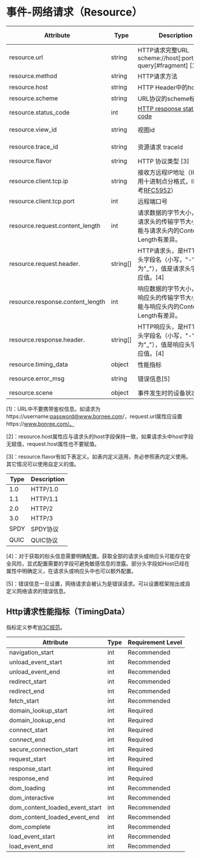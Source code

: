 
# 事件-网络请求（Resource）

| Attribute | Type | Description | Examples | Requirement Level |
| -- | -- | -- | -- | -- |
| resource.url | string | HTTP请求完整URL<br>scheme://host[:port]/path?query[#fragment] [1] | https://www.bonree.com | Required |
| resource.method | string | HTTP请求方法 | GET;POST | Required |
| resource.host | string | HTTP Header中的host [2] | www.bonree.com | Recommended |
| resource.scheme | string | URL协议的scheme标识 | http;https;tcp; | Recommended |
| resource.status_code | int | [HTTP response status code](https://tools.ietf.org/html/rfc7231#section-6) | 200 | Conditionally Required |
| resource.view_id | string |视图id | 6F9619FF-8B86-D011-B42D-00C04FC964FF | Required |
| resource.trace_id | string | 资源请求 traceId | 6F9619FF-8B86-D011-B42D-00C04FC964FF | Recommended |
| resource.flavor | string | HTTP 协议类型 [3] | 1.1 | Recommended |
| resource.client.tcp.ip | string | 接收方远程IP地址（IPv4使用十进制点分格式，IPv6参考[RFC5952](https://tools.ietf.org/html/rfc5952)） | 127.0.0.1 | Recommended |
| resource.client.tcp.port | int | 远程端口号 | 80;8080;443 | Recommended |
| resource.request.content_length | int | 请求数据的字节大小，包括请求头的传输字节大小，可能与请求头内的Content-Length有差异。 | 1024 | Recommended |
| resource.request.header.<key> | string[] | HTTP请求头，<key>是HTTP请求头字段名（小写，"-"符替换为"_"），值是请求头字段对应值。[4] | http.request.header.content_type=["application/json"]; | Recommended |
| resource.response.content_length | int | 响应数据的字节大小，包括响应头的传输字节大小，可能与响应头内的Content-Length有差异。 | 2048 | Recommended |
| resource.response.header.<key> | string[] | HTTP响应头，<key>是HTTP响应头字段名（小写，"-"符替换为"_"），值是响应头字段对应值。[4] | http.response.header.content_type=["application/json"]; | Recommended |
| resource.timing_data | object | 性能指标 | 详见[性能指标（TimingData）](#http请求性能指标timingdata)定义 | Required |
| resource.error_msg | string | 错误信息[5] | The host name for a URL couldn’t be resolved. | Recommended |
| resource.scene | object | 事件发生时的设备状态信息 | 详见[现场属性](./common_scene.md) | Required |

[1]：URL中不要携带鉴权信息。如请求为https://username:password@www.bornee.com/，request.url属性应设置https://www.bonree.com/。

[2]：resource.host属性应与请求头的host字段保持一致，如果请求头中host字段无赋值，request.host属性也不要赋值。

[3]：resource.flavor有如下表定义。如表内定义适用，务必参照表内定义使用。其它情况可以使用自定义的值。

| Type | Description |
| -- | -- |
| 1.0 | HTTP/1.0 |
| 1.1 | HTTP/1.1 |
| 2.0 | HTTP/2 |
| 3.0 | HTTP/3 |
| SPDY | SPDY协议 |
| QUIC | QUIC协议 |

[4]：对于获取的标头信息需要明确配置。获取全部的请求头或响应头可能存在安全风险，显式配置需要的字段可避免敏感信息的泄露。部分头字段如Host已经在属性中明确定义，在请求头或响应头中也可以额外配置。

[5]：错误信息一旦设置，网络请求会被认为是错误请求。可以设置框架抛出或自定义网络请求的错误信息。

## Http请求性能指标（TimingData）

指标定义参考[W3C规范](https://www.w3.org/TR/navigation-timing/#performancetiming)。

| Attribute | Type | Requirement Level |
| -- | -- | -- |
| navigation_start | int | Recommended |
| unload_event_start | int | Recommended |
| unload_event_end | int | Recommended |
| redirect_start | int | Recommended |
| redirect_end | int | Recommended |
| fetch_start | int | Recommended |
| domain_lookup_start | int | Required |
| domain_lookup_end | int | Required |
| connect_start | int | Required |
| connect_end | int | Required |
| secure_connection_start | int | Required |
| request_start | int | Required |
| response_start | int | Required |
| response_end | int | Required |
| dom_loading | int | Recommended |
| dom_interactive | int | Recommended |
| dom_content_loaded_event_start | int | Recommended |
| dom_content_loaded_event_end | int | Recommended |
| dom_complete | int | Recommended |
| load_event_start | int | Recommended |
| load_event_end | int | Recommended |
